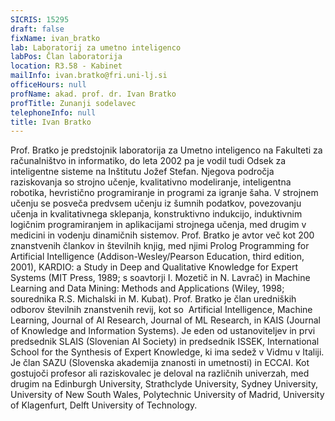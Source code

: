 ```yaml
---
SICRIS: 15295
draft: false
fixName: ivan_bratko
lab: Laboratorij za umetno inteligenco
labPos: Član laboratorija
location: R3.58 - Kabinet
mailInfo: ivan.bratko@fri.uni-lj.si
officeHours: null
profName: akad. prof. dr. Ivan Bratko
profTitle: Zunanji sodelavec
telephoneInfo: null
title: Ivan Bratko
---
```



Prof. Bratko je predstojnik laboratorija za Umetno inteligenco na Fakulteti za računalništvo in informatiko, do leta 2002 pa je vodil tudi Odsek za inteligentne sisteme na Inštitutu Jožef Stefan. Njegova področja raziskovanja so strojno učenje, kvalitativno modeliranje, inteligentna robotika, hevristično programiranje in programi za igranje šaha. V strojnem učenju se posveča predvsem učenju iz šumnih podatkov, povezovanju učenja in kvalitativnega sklepanja, konstruktivno indukcijo, induktivnim logičnim programiranjem in aplikacijami strojnega učenja, med drugim v medicini in vodenju dinamičnih sistemov.
Prof. Bratko je avtor več kot 200 znanstvenih člankov in številnih knjig, med njimi Prolog Programming for Artificial Intelligence (Addison-Wesley/Pearson Education, third edition, 2001), KARDIO: a Study in Deep and Qualitative Knowledge for Expert Systems (MIT Press, 1989; s soavtorji I. Mozetič in N. Lavrač) in Machine Learning and Data Mining: Methods and Applications (Wiley, 1998; sourednika R.S. Michalski in M. Kubat).
Prof. Bratko je član uredniških odborov številnih znanstvenih revij, kot so  Artificial Intelligence, Machine Learning, Journal of AI Research, Journal of ML Research, in KAIS (Journal of Knowledge and Information Systems). Je eden od ustanoviteljev in prvi predsednik SLAIS (Slovenian AI Society) in predsednik ISSEK, International School for the Synthesis of Expert Knowledge, ki ima sedež v Vidmu v Italiji. Je član SAZU (Slovenska akademija znanosti in umetnosti) in ECCAI.
Kot gostujoči profesor ali raziskovalec je deloval na različnih univerzah, med drugim na Edinburgh University, Strathclyde University, Sydney University, University of New South Wales, Polytechnic University of Madrid, University of Klagenfurt, Delft University of Technology.